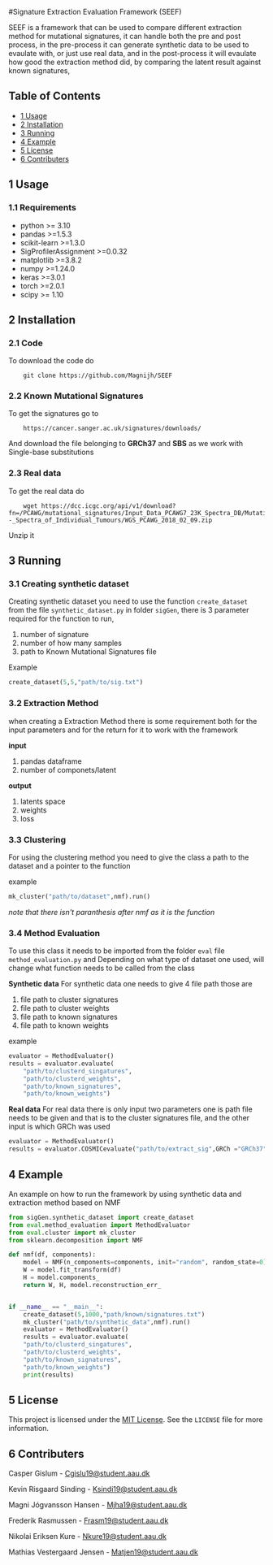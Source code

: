 #Signature Extraction Evaluation Framework (SEEF)

SEEF is a framework that can be used to compare different extraction method for mutational signatures, it can handle both the pre and post process, in the pre-process it can generate synthetic data to be used to evaulate with, or just use real data, and in the post-process it will evaulate how good the extraction method did, by comparing the latent result against known signatures,

## Table of Contents

- [1 Usage](#1-usage)
- [2 Installation](#2-installation)
- [3 Running](#3-running)
- [4 Example](#4-example)
- [5 License](#5-license)
- [6 Contributers](#6-contributers)

## 1 Usage
### 1.1 Requirements
- python >= 3.10
- pandas >=1.5.3
- scikit-learn >=1.3.0 
- SigProfilerAssignment >=0.0.32
- matplotlib >=3.8.2
- numpy >=1.24.0
- keras >=3.0.1
- torch >=2.0.1
- scipy >= 1.10


## 2 Installation
### 2.1 Code
To download the code do
```shell
    git clone https://github.com/Magnijh/SEEF
```
### 2.2 Known Mutational Signatures
To get the signatures go to
```shell
    https://cancer.sanger.ac.uk/signatures/downloads/
```

And download the file belonging to **GRCh37** and **SBS** as we work with Single-base substitutions

### 2.3 Real data
To get the real data do
```shell
    wget https://dcc.icgc.org/api/v1/download?fn=/PCAWG/mutational_signatures/Input_Data_PCAWG7_23K_Spectra_DB/Mutation_Catalogs_--_Spectra_of_Individual_Tumours/WGS_PCAWG_2018_02_09.zip
```
Unzip it



## 3 Running

### 3.1 Creating synthetic dataset
Creating synthetic dataset you need to use the function `create_dataset` from the file `synthetic_dataset.py` in folder `sigGen`, there is 3 parameter required for the function to run, 
1. number of signature
2. number of how many samples
3. path to Known Mutational Signatures file

Example

```python
create_dataset(5,5,"path/to/sig.txt")
```

### 3.2 Extraction Method 
when creating a Extraction Method there is some requirement both for the input parameters and for the return for it to work with the framework

**input**
1. pandas dataframe
2. number of componets/latent

**output**
1. latents space
2. weights
3. loss

### 3.3 Clustering
For using the clustering method you need to give the class a path to the dataset and a pointer to the function

example
```python
mk_cluster("path/to/dataset",nmf).run()
```
*note that there isn't paranthesis after nmf as it is the function*

### 3.4 Method Evaluation
To use this class it needs to be imported from the folder `eval` file `method_evaluation.py` and
Depending on what type of dataset one used, will change what function needs to be called from the class

**Synthetic data**
For synthetic data one needs to give 4 file path those are
1. file path to cluster signatures
2. file path to cluster weights
3. file path to known signatures
4. file path to known weights

example
```python
evaluator = MethodEvaluator()
results = evaluator.evaluate(
    "path/to/clusterd_singatures",
    "path/to/clusterd_weights",
    "path/to/known_signatures",
    "path/to/known_weights")
```
**Real data**
For real data there is only input two parameters one is path file needs to be given and that is to the cluster signatures file, and the other input is which GRCh was used

```python
evaluator = MethodEvaluator()
results = evaluator.COSMICevaluate("path/to/extract_sig",GRCh ="GRCh37")
```

## 4 Example
An example on how to run the framework by using synthetic data and extraction method based on NMF
```python
from sigGen.synthetic_dataset import create_dataset
from eval.method_evaluation import MethodEvaluator
from eval.cluster import mk_cluster
from sklearn.decomposition import NMF

def nmf(df, components):
    model = NMF(n_components=components, init="random", random_state=0)
    W = model.fit_transform(df)
    H = model.components_
    return W, H, model.reconstruction_err_


if __name__ == "__main__":
    create_dataset(5,1000,"path/known/signatures.txt")
    mk_cluster("path/to/synthetic_data",nmf).run()
    evaluator = MethodEvaluator()
    results = evaluator.evaluate(
    "path/to/clusterd_singatures",
    "path/to/clusterd_weights",
    "path/to/known_signatures",
    "path/to/known_weights")
    print(results)
```

## 5 License

This project is licensed under the [MIT License](LICENSE). See the `LICENSE` file for more information.

## 6 Contributers

Casper Gislum - Cgislu19@student.aau.dk

Kevin Risgaard Sinding - Ksindi19@student.aau.dk

Magni Jógvansson Hansen - Mjha19@student.aau.dk

Frederik Rasmussen - Frasm19@student.aau.dk

Nikolai Eriksen Kure - Nkure19@student.aau.dk

Mathias Vestergaard Jensen  - Matjen19@student.aau.dk



